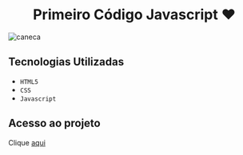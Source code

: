 <h1 align="center">Primeiro Código Javascript ♥</h1>

![caneca](https://github.com/SimonePenido/Primeiro_Codigo_Javascript/assets/112627846/2aa79738-c400-4245-aba5-2ba89a3f78b0)

## Tecnologias Utilizadas
- ``HTML5``
-  ``CSS``
-  ``Javascript``

## Acesso ao projeto

Clique [aqui](https://github.com/SimonePenido/Primeiro_Codigo_Javascript)
